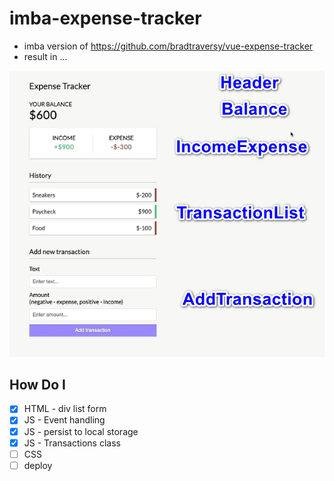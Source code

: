 # imba-expense-tracker

- imba version of https://github.com/bradtraversy/vue-expense-tracker
- result in ...

![](info.webp)

## How Do I
- [x] HTML - div list form
- [x] JS - Event handling
- [x] JS - persist to local storage
- [x] JS - Transactions class
- [ ] CSS
- [ ] deploy